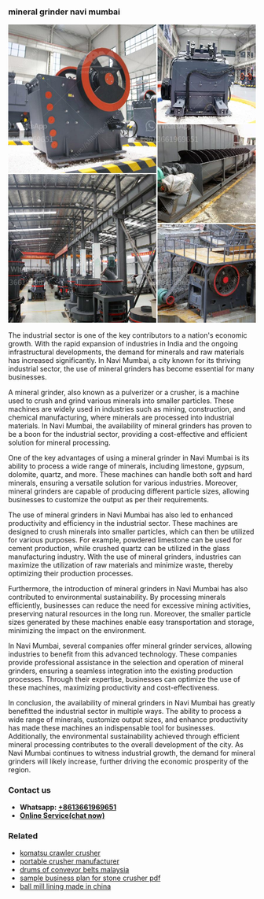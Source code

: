 <h3>mineral grinder navi mumbai</h3><img src='1706773412.jpg' alt=''><p>The industrial sector is one of the key contributors to a nation's economic growth. With the rapid expansion of industries in India and the ongoing infrastructural developments, the demand for minerals and raw materials has increased significantly. In Navi Mumbai, a city known for its thriving industrial sector, the use of mineral grinders has become essential for many businesses.</p><p>A mineral grinder, also known as a pulverizer or a crusher, is a machine used to crush and grind various minerals into smaller particles. These machines are widely used in industries such as mining, construction, and chemical manufacturing, where minerals are processed into industrial materials. In Navi Mumbai, the availability of mineral grinders has proven to be a boon for the industrial sector, providing a cost-effective and efficient solution for mineral processing.</p><p>One of the key advantages of using a mineral grinder in Navi Mumbai is its ability to process a wide range of minerals, including limestone, gypsum, dolomite, quartz, and more. These machines can handle both soft and hard minerals, ensuring a versatile solution for various industries. Moreover, mineral grinders are capable of producing different particle sizes, allowing businesses to customize the output as per their requirements.</p><p>The use of mineral grinders in Navi Mumbai has also led to enhanced productivity and efficiency in the industrial sector. These machines are designed to crush minerals into smaller particles, which can then be utilized for various purposes. For example, powdered limestone can be used for cement production, while crushed quartz can be utilized in the glass manufacturing industry. With the use of mineral grinders, industries can maximize the utilization of raw materials and minimize waste, thereby optimizing their production processes.</p><p>Furthermore, the introduction of mineral grinders in Navi Mumbai has also contributed to environmental sustainability. By processing minerals efficiently, businesses can reduce the need for excessive mining activities, preserving natural resources in the long run. Moreover, the smaller particle sizes generated by these machines enable easy transportation and storage, minimizing the impact on the environment.</p><p>In Navi Mumbai, several companies offer mineral grinder services, allowing industries to benefit from this advanced technology. These companies provide professional assistance in the selection and operation of mineral grinders, ensuring a seamless integration into the existing production processes. Through their expertise, businesses can optimize the use of these machines, maximizing productivity and cost-effectiveness.</p><p>In conclusion, the availability of mineral grinders in Navi Mumbai has greatly benefitted the industrial sector in multiple ways. The ability to process a wide range of minerals, customize output sizes, and enhance productivity has made these machines an indispensable tool for businesses. Additionally, the environmental sustainability achieved through efficient mineral processing contributes to the overall development of the city. As Navi Mumbai continues to witness industrial growth, the demand for mineral grinders will likely increase, further driving the economic prosperity of the region.</p><h3>Contact us</h3><ul><li><strong>Whatsapp:&nbsp;<a href="https://wa.me/8613661969651">+8613661969651</a></strong></li><li><a href="https://swt.shibang-china.com/?git&amp;zhl&amp;mineral grinder navi mumbai"><strong>Online Service(chat now)</strong></a></li></ul><h3>Related</h3><ul><li><a href='komatsu crawler crusher.md'>komatsu crawler crusher</a></li><li><a href='portable crusher manufacturer.md'>portable crusher manufacturer</a></li><li><a href='drums of conveyor belts malaysia.md'>drums of conveyor belts malaysia</a></li><li><a href='sample business plan for stone crusher pdf.md'>sample business plan for stone crusher pdf</a></li><li><a href='ball mill lining made in china.md'>ball mill lining made in china</a></li></ul>